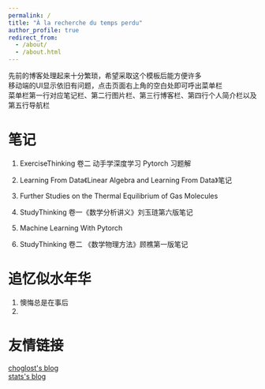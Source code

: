 ```yaml
---
permalink: /
title: "À la recherche du temps perdu"
author_profile: true
redirect_from: 
  - /about/
  - /about.html
---
```


先前的博客处理起来十分繁琐，希望采取这个模板后能方便许多  
移动端的UI显示依旧有问题，点击页面右上角的空白处即可呼出菜单栏  
菜单栏第一行对应笔记栏、第二行图片栏、第三行博客栏、第四行个人简介栏以及第五行导航栏  

笔记
======
1. ExerciseThinking 卷二 动手学深度学习 Pytorch 习题解  

1. Learning From Data《Linear Algebra and Learning From Data》笔记  

1. Further Studies on the Thermal Equilibrium of Gas Molecules  

1. StudyThinking 卷一《数学分析讲义》刘玉琏第六版笔记  

1. Machine Learning With Pytorch 

1. StudyThinking 卷二 《数学物理方法》顾樵第一版笔记






追忆似水年华
======
1. 懊悔总是在事后
1. 

友情链接
======
[choglost's blog](https://choglost.site/)  
[stats's blog](https://blogs.statsschools.top/)
